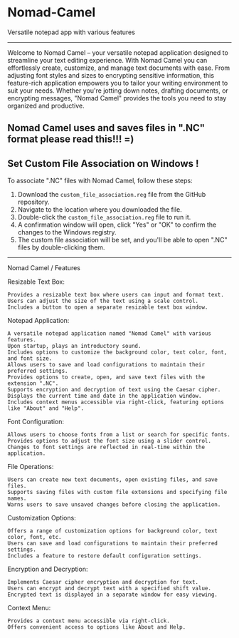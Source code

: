 # Nomad-Camel
Versatile notepad app with various features
********************************************
Welcome to Nomad Camel – your versatile notepad application designed to streamline your text editing experience. With Nomad Camel you can effortlessly create, customize, and manage text documents with ease. From adjusting font styles and sizes to encrypting sensitive information, this feature-rich application empowers you to tailor your writing environment to suit your needs. Whether you're jotting down notes, drafting documents, or encrypting messages, "Nomad Camel" provides the tools you need to stay organized and productive. 


Nomad Camel uses and saves files in ".NC" format
please read this!!! =)
-------------------------------------------------------------------------------------------------------------
## Set Custom File Association on Windows !

To associate ".NC" files with Nomad Camel, follow these steps:

1. Download the `custom_file_association.reg` file from the GitHub repository.
2. Navigate to the location where you downloaded the file.
3. Double-click the `custom_file_association.reg` file to run it.
4. A confirmation window will open, click "Yes" or "OK" to confirm the changes to the Windows registry.
5. The custom file association will be set, and you'll be able to open ".NC" files by double-clicking them.
-------------------------------------------------------------------------------------------------------------

Nomad Camel / Features


Resizable Text Box:

    Provides a resizable text box where users can input and format text.
    Users can adjust the size of the text using a scale control.
    Includes a button to open a separate resizable text box window.

Notepad Application:

    A versatile notepad application named "Nomad Camel" with various features.
    Upon startup, plays an introductory sound.
    Includes options to customize the background color, text color, font, and font size.
    Allows users to save and load configurations to maintain their preferred settings.
    Provides options to create, open, and save text files with the extension ".NC".
    Supports encryption and decryption of text using the Caesar cipher.
    Displays the current time and date in the application window.
    Includes context menus accessible via right-click, featuring options like "About" and "Help".


Font Configuration:

    Allows users to choose fonts from a list or search for specific fonts.
    Provides options to adjust the font size using a slider control.
    Changes to font settings are reflected in real-time within the application.

File Operations:

    Users can create new text documents, open existing files, and save files.
    Supports saving files with custom file extensions and specifying file names.
    Warns users to save unsaved changes before closing the application.

Customization Options:

    Offers a range of customization options for background color, text color, font, etc.
    Users can save and load configurations to maintain their preferred settings.
    Includes a feature to restore default configuration settings.

Encryption and Decryption:

    Implements Caesar cipher encryption and decryption for text.
    Users can encrypt and decrypt text with a specified shift value.
    Encrypted text is displayed in a separate window for easy viewing.

Context Menu:

    Provides a context menu accessible via right-click.
    Offers convenient access to options like About and Help.

